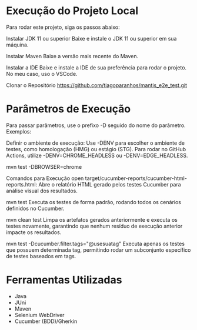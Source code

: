 # Execução do Projeto Local
Para rodar este projeto, siga os passos abaixo:

Instalar JDK 11 ou superior
Baixe e instale o JDK 11 ou superior em sua máquina. 

Instalar Maven
Baixe a versão mais recente do Maven. 

Instalar a IDE
Baixe e instale a IDE de sua preferência para rodar o projeto. No meu caso, uso o VSCode.

Clonar o Repositório
https://github.com/tiagoparanhos/mantis_e2e_test.git

# Parâmetros de Execução
Para passar parâmetros, use o prefixo -D seguido do nome do parâmetro. Exemplos:

Definir o ambiente de execução: 
Use -DENV para escolher o ambiente de testes, como homologação (HMG) ou estágio (STG). Para rodar no GitHub Actions, utilize -DENV=CHROME_HEADLESS ou -DENV=EDGE_HEADLESS.

mvn test -DBROWSER=chrome

Comandos para Execução
open target/cucumber-reports/cucumber-html-reports.html: Abre o relatório HTML gerado pelos testes Cucumber para análise visual dos resultados.

mvn test 
Executa os testes de forma padrão, rodando todos os cenários definidos no Cucumber.

mvn clean test
Limpa os artefatos gerados anteriormente e executa os testes novamente, garantindo que nenhum resíduo de execução anterior impacte os resultados.

mvn test -Dcucumber.filter.tags="@usesuatag"
Executa apenas os testes que possuem determinada tag, permitindo rodar um subconjunto específico de testes baseados em tags.

# Ferramentas Utilizadas
- Java 
- JUni
- Maven
- Selenium WebDriver
- Cucumber (BDD)/Gherkin